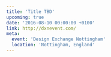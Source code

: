 ```yaml
---
title: 'Title TBD'
upcoming: true
date: '2016-08-10 00:00:00 +0100'
link: http://dxnevent.com/
meta:
  event: 'Design Exchange Nottingham'
  location: 'Nottingham, England'
---
```


